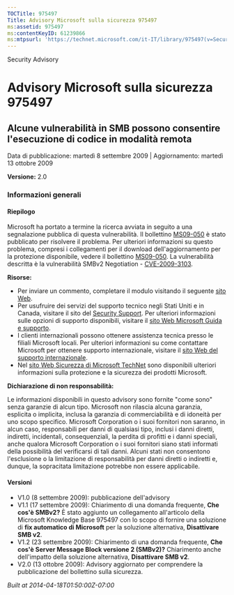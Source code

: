 ```yaml
---
TOCTitle: 975497
Title: Advisory Microsoft sulla sicurezza 975497
ms:assetid: 975497
ms:contentKeyID: 61239866
ms:mtpsurl: 'https://technet.microsoft.com/it-IT/library/975497(v=Security.10)'
---
```


Security Advisory

Advisory Microsoft sulla sicurezza 975497
=========================================

Alcune vulnerabilità in SMB possono consentire l'esecuzione di codice in modalità remota
----------------------------------------------------------------------------------------

Data di pubblicazione: martedì 8 settembre 2009 | Aggiornamento: martedì 13 ottobre 2009

**Versione:** 2.0

### Informazioni generali

#### Riepilogo

Microsoft ha portato a termine la ricerca avviata in seguito a una segnalazione pubblica di questa vulnerabilità. Il bollettino [MS09-050](http://technet.microsoft.com/it-it/security/default.aspx) è stato pubblicato per risolvere il problema. Per ulteriori informazioni su questo problema, compresi i collegamenti per il download dell'aggiornamento per la protezione disponibile, vedere il bollettino [MS09-050](http://technet.microsoft.com/it-it/security/default.aspx). La vulnerabilità descritta è la vulnerabilità SMBv2 Negotiation - [CVE-2009-3103](http://www.cve.mitre.org/cgi-bin/cvename.cgi?name=cve-2009-3103).

**Risorse:**

-   Per inviare un commento, completare il modulo visitando il seguente [sito Web](https://support.microsoft.com/common/survey.aspx?scid=sw;en;1257&amp;showpage=1&amp;ws=technet&amp;sd=tech).
-   Per usufruire dei servizi del supporto tecnico negli Stati Uniti e in Canada, visitare il sito del [Security Support](http://www.microsoft.com/italy/athome/security/support/default.mspx). Per ulteriori informazioni sulle opzioni di supporto disponibili, visitare il [sito Web Microsoft Guida e supporto](http://support.microsoft.com/).
-   I clienti internazionali possono ottenere assistenza tecnica presso le filiali Microsoft locali. Per ulteriori informazioni su come contattare Microsoft per ottenere supporto internazionale, visitare il [sito Web del supporto internazionale](http://support.microsoft.com/default.aspx?ln=it).
-   Nel [sito Web Sicurezza di Microsoft TechNet](http://technet.microsoft.com/it-it/security/default.aspx) sono disponibili ulteriori informazioni sulla protezione e la sicurezza dei prodotti Microsoft.

**Dichiarazione di non responsabilità:**

Le informazioni disponibili in questo advisory sono fornite "come sono" senza garanzie di alcun tipo. Microsoft non rilascia alcuna garanzia, esplicita o implicita, inclusa la garanzia di commerciabilità e di idoneità per uno scopo specifico. Microsoft Corporation o i suoi fornitori non saranno, in alcun caso, responsabili per danni di qualsiasi tipo, inclusi i danni diretti, indiretti, incidentali, consequenziali, la perdita di profitti e i danni speciali, anche qualora Microsoft Corporation o i suoi fornitori siano stati informati della possibilità del verificarsi di tali danni. Alcuni stati non consentono l'esclusione o la limitazione di responsabilità per danni diretti o indiretti e, dunque, la sopracitata limitazione potrebbe non essere applicabile.

#### Versioni

-   V1.0 (8 settembre 2009): pubblicazione dell'advisory
-   V1.1 (17 settembre 2009): Chiarimento di una domanda frequente, **Che cos'è SMBv2?** È stato aggiunto un collegamento all'articolo della Microsoft Knowledge Base 975497 con lo scopo di fornire una soluzione di **fix automatico di Microsoft** per la soluzione alternativa, **Disattivare SMB v2**.
-   V1.2 (23 settembre 2009): Chiarimento di una domanda frequente, **Che cos'è Server Message Block versione 2 (SMBv2)?** Chiarimento anche dell'impatto della soluzione alternativa, **Disattivare SMB v2**.
-   V2.0 (13 ottobre 2009): Advisory aggiornato per comprendere la pubblicazione del bollettino sulla sicurezza.

*Built at 2014-04-18T01:50:00Z-07:00*
